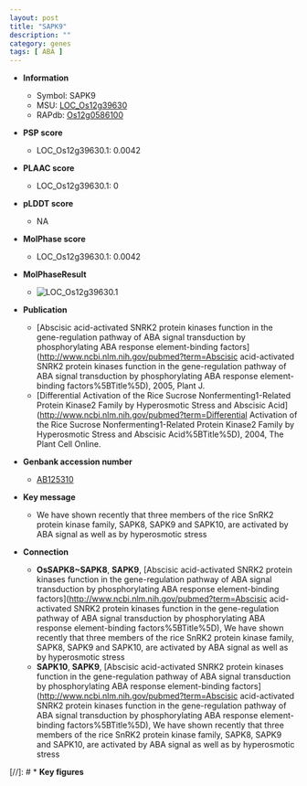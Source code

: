```yaml
---
layout: post
title: "SAPK9"
description: ""
category: genes
tags: [ ABA ]
---
```


* **Information**  
    + Symbol: SAPK9  
    + MSU: [LOC_Os12g39630](http://rice.plantbiology.msu.edu/cgi-bin/ORF_infopage.cgi?orf=LOC_Os12g39630)  
    + RAPdb: [Os12g0586100](http://rapdb.dna.affrc.go.jp/viewer/gbrowse_details/irgsp1?name=Os12g0586100)  

* **PSP score**  
    + LOC_Os12g39630.1: 0.0042 

* **PLAAC score**  
    + LOC_Os12g39630.1: 0 

* **pLDDT score**
    + NA


* **MolPhase score**
    + LOC_Os12g39630.1: 0.0042

* **MolPhaseResult**
    + ![LOC_Os12g39630.1](https://ricepsp.github.io/pictures/LOC_Os12g/LOC_Os12g39630.1.png)

* **Publication**  
    + [Abscisic acid-activated SNRK2 protein kinases function in the gene-regulation pathway of ABA signal transduction by phosphorylating ABA response element-binding factors](http://www.ncbi.nlm.nih.gov/pubmed?term=Abscisic acid-activated SNRK2 protein kinases function in the gene-regulation pathway of ABA signal transduction by phosphorylating ABA response element-binding factors%5BTitle%5D), 2005, Plant J.
    + [Differential Activation of the Rice Sucrose Nonfermenting1-Related Protein Kinase2 Family by Hyperosmotic Stress and Abscisic Acid](http://www.ncbi.nlm.nih.gov/pubmed?term=Differential Activation of the Rice Sucrose Nonfermenting1-Related Protein Kinase2 Family by Hyperosmotic Stress and Abscisic Acid%5BTitle%5D), 2004, The Plant Cell Online.

* **Genbank accession number**  
    + [AB125310](http://www.ncbi.nlm.nih.gov/nuccore/AB125310)

* **Key message**  
    + We have shown recently that three members of the rice SnRK2 protein kinase family, SAPK8, SAPK9 and SAPK10, are activated by ABA signal as well as by hyperosmotic stress

* **Connection**  
    + __OsSAPK8~SAPK8__, __SAPK9__, [Abscisic acid-activated SNRK2 protein kinases function in the gene-regulation pathway of ABA signal transduction by phosphorylating ABA response element-binding factors](http://www.ncbi.nlm.nih.gov/pubmed?term=Abscisic acid-activated SNRK2 protein kinases function in the gene-regulation pathway of ABA signal transduction by phosphorylating ABA response element-binding factors%5BTitle%5D), We have shown recently that three members of the rice SnRK2 protein kinase family, SAPK8, SAPK9 and SAPK10, are activated by ABA signal as well as by hyperosmotic stress
    + __SAPK10__, __SAPK9__, [Abscisic acid-activated SNRK2 protein kinases function in the gene-regulation pathway of ABA signal transduction by phosphorylating ABA response element-binding factors](http://www.ncbi.nlm.nih.gov/pubmed?term=Abscisic acid-activated SNRK2 protein kinases function in the gene-regulation pathway of ABA signal transduction by phosphorylating ABA response element-binding factors%5BTitle%5D), We have shown recently that three members of the rice SnRK2 protein kinase family, SAPK8, SAPK9 and SAPK10, are activated by ABA signal as well as by hyperosmotic stress

[//]: # * **Key figures**  


